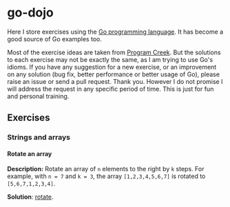 # go-dojo

Here I store exercises using the [Go programming language](https://golang.org/).
It has become a good source of Go examples too.

Most of the exercise ideas are taken from [Program Creek](http://www.programcreek.com/2012/11/top-10-algorithms-for-coding-interview/).
But the solutions to each exercise may not be exactly the same, as I am trying
to use Go's idioms. If you have any suggestion for a new exercise, or an
improvement on any solution (bug fix, better performance or better usage of
Go), please raise an issue or send a pull request. Thank you. However I do not
promise I will address the request in any specific period of time. This is just
for fun and personal training.

## Exercises

### Strings and arrays

#### Rotate an array

**Description:**
Rotate an array of `n` elements to the right by `k` steps.
For example, with `n = 7` and `k = 3`, the array `[1,2,3,4,5,6,7]` is rotated to `[5,6,7,1,2,3,4]`.

**Solution**: [rotate](/rotate).
